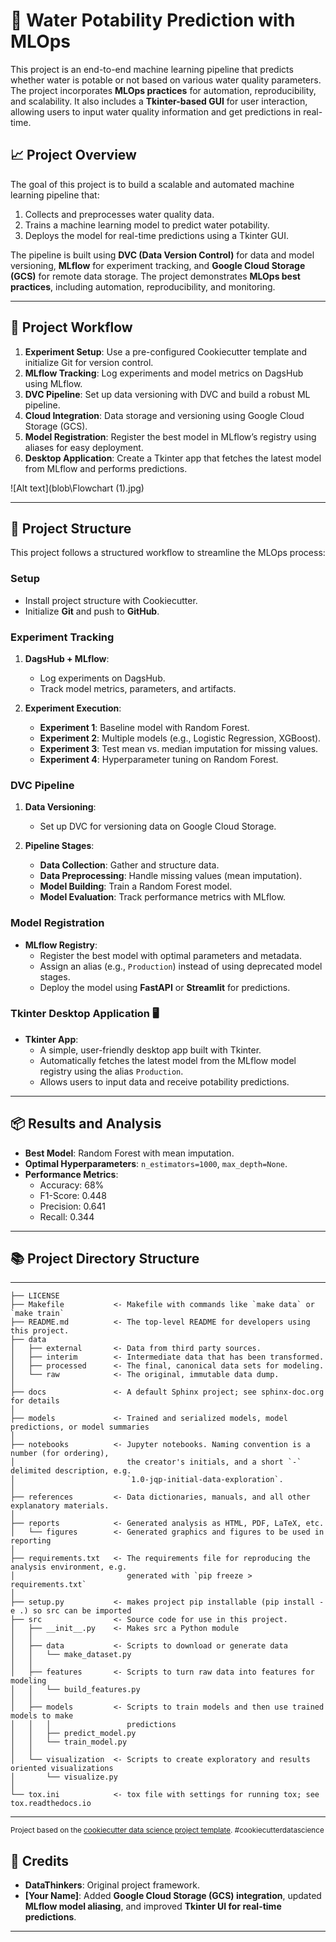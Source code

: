 # 🌊 Water Potability Prediction with MLOps

This project is an end-to-end machine learning pipeline that predicts whether water is potable or not based on various water quality parameters. The project incorporates **MLOps practices** for automation, reproducibility, and scalability. It also includes a **Tkinter-based GUI** for user interaction, allowing users to input water quality information and get predictions in real-time.

## 📈 Project Overview

The goal of this project is to build a scalable and automated machine learning pipeline that:

1. Collects and preprocesses water quality data.
2. Trains a machine learning model to predict water potability.
3. Deploys the model for real-time predictions using a Tkinter GUI.

The pipeline is built using **DVC (Data Version Control)** for data and model versioning, **MLflow** for experiment tracking, and **Google Cloud Storage (GCS)** for remote data storage. The project demonstrates **MLOps best practices**, including automation, reproducibility, and monitoring.

---

## 🔄 Project Workflow

1. **Experiment Setup**: Use a pre-configured Cookiecutter template and initialize Git for version control.
2. **MLflow Tracking**: Log experiments and model metrics on DagsHub using MLflow.
3. **DVC Pipeline**: Set up data versioning with DVC and build a robust ML pipeline.
4. **Cloud Integration**: Data storage and versioning using Google Cloud Storage (GCS).
5. **Model Registration**: Register the best model in MLflow’s registry using aliases for easy deployment.
6. **Desktop Application**: Create a Tkinter app that fetches the latest model from MLflow and performs predictions.

![Alt text](blob\Flowchart (1).jpg)

---

## 📂 Project Structure

This project follows a structured workflow to streamline the MLOps process:

### Setup
- Install project structure with Cookiecutter.
- Initialize **Git** and push to **GitHub**.

### Experiment Tracking
1. **DagsHub + MLflow**:
   - Log experiments on DagsHub.
   - Track model metrics, parameters, and artifacts.
   
2. **Experiment Execution**:
   - **Experiment 1**: Baseline model with Random Forest.
   - **Experiment 2**: Multiple models (e.g., Logistic Regression, XGBoost).
   - **Experiment 3**: Test mean vs. median imputation for missing values.
   - **Experiment 4**: Hyperparameter tuning on Random Forest.

### DVC Pipeline
1. **Data Versioning**:
   - Set up DVC for versioning data on Google Cloud Storage.

2. **Pipeline Stages**:
   - **Data Collection**: Gather and structure data.
   - **Data Preprocessing**: Handle missing values (mean imputation).
   - **Model Building**: Train a Random Forest model.
   - **Model Evaluation**: Track performance metrics with MLflow.

### Model Registration
- **MLflow Registry**:
  - Register the best model with optimal parameters and metadata.
  - Assign an alias (e.g., `Production`) instead of using deprecated model stages.
  - Deploy the model using **FastAPI** or **Streamlit** for predictions.

### Tkinter Desktop Application 🖥️
- **Tkinter App**:
   - A simple, user-friendly desktop app built with Tkinter.
   - Automatically fetches the latest model from the MLflow model registry using the alias `Production`.
   - Allows users to input data and receive potability predictions.

---

## 📦 Results and Analysis
- **Best Model**: Random Forest with mean imputation.
- **Optimal Hyperparameters**: `n_estimators=1000`, `max_depth=None`.
- **Performance Metrics**:
  - Accuracy: 68%
  - F1-Score: 0.448
  - Precision: 0.641
  - Recall: 0.344
  
---
## 📚 Project Directory Structure
------------

    ├── LICENSE
    ├── Makefile           <- Makefile with commands like `make data` or `make train`
    ├── README.md          <- The top-level README for developers using this project.
    ├── data
    │   ├── external       <- Data from third party sources.
    │   ├── interim        <- Intermediate data that has been transformed.
    │   ├── processed      <- The final, canonical data sets for modeling.
    │   └── raw            <- The original, immutable data dump.
    │
    ├── docs               <- A default Sphinx project; see sphinx-doc.org for details
    │
    ├── models             <- Trained and serialized models, model predictions, or model summaries
    │
    ├── notebooks          <- Jupyter notebooks. Naming convention is a number (for ordering),
    │                         the creator's initials, and a short `-` delimited description, e.g.
    │                         `1.0-jqp-initial-data-exploration`.
    │
    ├── references         <- Data dictionaries, manuals, and all other explanatory materials.
    │
    ├── reports            <- Generated analysis as HTML, PDF, LaTeX, etc.
    │   └── figures        <- Generated graphics and figures to be used in reporting
    │
    ├── requirements.txt   <- The requirements file for reproducing the analysis environment, e.g.
    │                         generated with `pip freeze > requirements.txt`
    │
    ├── setup.py           <- makes project pip installable (pip install -e .) so src can be imported
    ├── src                <- Source code for use in this project.
    │   ├── __init__.py    <- Makes src a Python module
    │   │
    │   ├── data           <- Scripts to download or generate data
    │   │   └── make_dataset.py
    │   │
    │   ├── features       <- Scripts to turn raw data into features for modeling
    │   │   └── build_features.py
    │   │
    │   ├── models         <- Scripts to train models and then use trained models to make
    │   │   │                 predictions
    │   │   ├── predict_model.py
    │   │   └── train_model.py
    │   │
    │   └── visualization  <- Scripts to create exploratory and results oriented visualizations
    │       └── visualize.py
    │
    └── tox.ini            <- tox file with settings for running tox; see tox.readthedocs.io


--------

<p><small>Project based on the <a target="_blank" href="https://drivendata.github.io/cookiecutter-data-science/">cookiecutter data science project template</a>. #cookiecutterdatascience</small></p>


## 👤 Credits

- **DataThinkers**: Original project framework.
- **[Your Name]**: Added **Google Cloud Storage (GCS) integration**, updated **MLflow model aliasing**, and improved **Tkinter UI for real-time predictions**.

---

